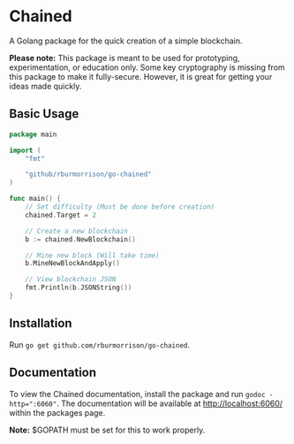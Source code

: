 # Chained

A Golang package for the quick creation of a simple blockchain.

**Please note:** This package is meant to be used for prototyping, experimentation, or education only. Some key cryptography is missing from this package to make it fully-secure. However, it is great for getting your ideas made quickly.

## Basic Usage

```go
package main

import (
    "fmt"

    "github/rburmorrison/go-chained"
)

func main() {
    // Set difficulty (Must be done before creation)
    chained.Target = 2

    // Create a new blockchain
    b := chained.NewBlockchain()

    // Mine new block (Will take time)
    b.MineNewBlockAndApply()

    // View blockchain JSON
    fmt.Println(b.JSONString())
}
```

## Installation

Run `go get github.com/rburmorrison/go-chained`.

## Documentation

To view the Chained documentation, install the package and run `godoc -http=":6060"`. The documentation will be available at [http://localhost:6060/](http://localhost:6060/) within the packages page.

**Note:** $GOPATH must be set for this to work properly.
